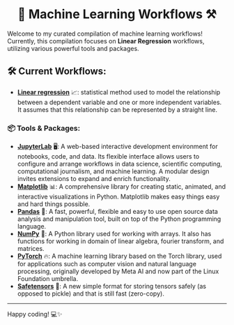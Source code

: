 <div align=center>

# 🤖 Machine Learning Workflows ⚒️
</div>

Welcome to my curated compilation of machine learning workflows! Currently, this compilation focuses on **Linear Regression** workflows, utilizing various powerful tools and packages.

## 🛠️ Current Workflows: 
- **[Linear regression](workflows/linear-regression.ipynb)** 📈: statistical method used to model the relationship between a dependent variable and one or more independent variables. It assumes that this relationship can be represented by a straight line.

### 📦 Tools & Packages:
- **[JupyterLab](https://jupyter.org/)** 🖥️: A web-based interactive development environment for notebooks, code, and data. Its flexible interface allows users to configure and arrange workflows in data science, scientific computing, computational journalism, and machine learning. A modular design invites extensions to expand and enrich functionality.
- **[Matplotlib](https://matplotlib.org/)** 📊: A comprehensive library for creating static, animated, and interactive visualizations in Python. Matplotlib makes easy things easy and hard things possible.
- **[Pandas](https://pandas.pydata.org/)** 🐼: A fast, powerful, flexible and easy to use open source data analysis and manipulation tool, built on top of the Python programming language.
- **[NumPy](https://numpy.org/)** 🔢: A Python library used for working with arrays.
It also has functions for working in domain of linear algebra, fourier transform, and matrices.
- **[PyTorch](https://pytorch.org/)** 🔥: A machine learning library based on the Torch library, used for applications such as computer vision and natural language processing, originally developed by Meta AI and now part of the Linux Foundation umbrella.
- **[Safetensors](https://huggingface.co/docs/safetensors/)** 🧱: A new simple format for storing tensors safely (as opposed to pickle) and that is still fast (zero-copy).
---

Happy coding! 💻✨
